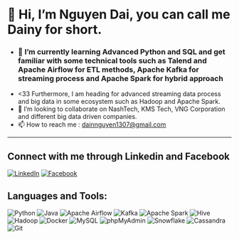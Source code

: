 # **👋 Hi, I’m Nguyen Dai, you can call me Dainy for short.**
- ### 🌱 I’m currently learning Advanced Python and SQL and get familiar with some technical tools such as Talend and Apache Airflow for ETL methods, Apache Kafka for streaming process and Apache Spark for hybrid approach
- <33 Furthermore, I am heading for advanced streaming data process and big data in some ecosystem such as Hadoop and Apache Spark.
- 💞️ I’m looking to collaborate on NashTech, KMS Tech, VNG Corporation and different big data driven companies.
- 📫 How to reach me : dainnguyen1307@gmail.com 
- ---
## Connect with me through Linkedin and Facebook
[![LinkedIn](https://img.shields.io/badge/LinkedIn-0077B5?style=flat&logo=linkedin&logoColor=white)](https://www.linkedin.com/in/nguyen-dai-b34118290/)
[![Facebook](https://img.shields.io/badge/Facebook-1877F2?style=flat&logo=facebook&logoColor=white)](https://www.facebook.com/profile.php?id=100039193653082)

## Languages and Tools:
![Python](https://img.shields.io/badge/Python-3776AB?style=flat&logo=python&logoColor=white)
![Java](https://img.shields.io/badge/Java-007396?style=flat&logo=java&logoColor=white)
![Apache Airflow](https://img.shields.io/badge/Apache%20Airflow-017CEE?style=flat&logo=apacheairflow&logoColor=white)
![Kafka](https://img.shields.io/badge/Apache%20Kafka-231F20?style=flat&logo=apachekafka&logoColor=white)
![Apache Spark](https://img.shields.io/badge/Apache%20Spark-E25A1C?style=flat&logo=apachespark&logoColor=white)
![Hive](https://img.shields.io/badge/Hive-FDEE21?style=flat&logo=apachehive&logoColor=black)
![Hadoop](https://img.shields.io/badge/Hadoop-66CCFF?style=flat&logo=apachehadoop&logoColor=black)
![Docker](https://img.shields.io/badge/Docker-2496ED?style=flat&logo=docker&logoColor=white)
![MySQL](https://img.shields.io/badge/MySQL-4479A1?style=flat&logo=mysql&logoColor=white)
![phpMyAdmin](https://img.shields.io/badge/phpMyAdmin-6C78AF?style=flat&logo=phpmyadmin&logoColor=white)
![Snowflake](https://img.shields.io/badge/Snowflake-29B5E8?style=flat&logo=snowflake&logoColor=white)
![Cassandra](https://img.shields.io/badge/Cassandra-1287B1?style=flat&logo=apachecassandra&logoColor=white)
![Git](https://img.shields.io/badge/Git-F05032?style=flat&logo=git&logoColor=white)

<!---
dain55788/dain55788 is a ✨ special ✨ repository because its `README.md` (this file) appears on your GitHub profile.
You can click the Preview link to take a look at your changes.
--->
